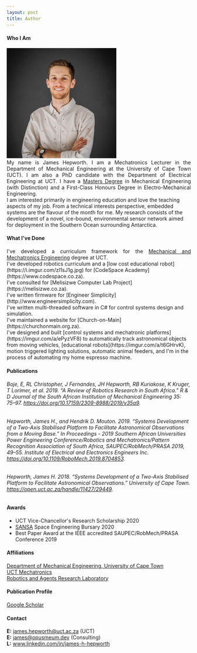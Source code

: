 ```yaml
---
layout: post
title: Author
---
```


#### Who I Am

<img src="https://raw.githubusercontent.com/opus-meum/opus-meum.github.io/master/assets/images/james_hepworth.jpeg" style="width:300px;height:300px;">

<div style = "text-align: justify;
  text-indent: 0em;
  text-justify: inter-word;">
My name is James Hepworth. I am a Mechatronics Lecturer in the Department of Mechanical Engineering at the University of Cape Town (UCT). I am also a PhD candidate with the Department of Electrical Engineering at UCT. I have a <a href="https://github.com/opus-meum/masters">Masters Degree</a> in Mechanical Engineering (with Distinction) and a First-Class Honours Degree in Electro-Mechanical Engineering.
</div>
I am interested primarily in engineering education and love the teaching aspects of my job. From a technical interests perspective, embedded systems are the flavour of the month for me. My research consists of the development of a novel, ice-bound, environmental sensor network aimed for deployment in the Southern Ocean surrounding Antarctica.

#### What I've Done
<div style = "text-align: justify;
  text-indent: 0em;
  text-justify: inter-word;">
I've developed a curriculum framework for the <a href="http://www.mecheng.uct.ac.za/mec/ug/bsc-elec-mech-eng">Mechanical and Mechatronics Engineering</a> degree at UCT.</div>
I've developed robotics curriculum and a [low cost educational robot](https://i.imgur.com/zl1sJ1g.jpg) for [CodeSpace Academy](https://www.codespace.co.za).<br>
I've consulted for [Melisizwe Computer Lab Project](https://melisizwe.co.za).<br>
I've written firmware for [Engineer Simplicity](http://www.engineersimplicity.com).<br>
I've written multi-threaded software in C# for control systems design and simulation.<br>
I've maintained a website for [Church-on-Main](https://churchonmain.org.za).<br>
I've designed and built [control systems and mechatronic platforms](https://imgur.com/a/ePyzVF8) to automatically track astronomical objects from moving vehicles, [educational robots](https://imgur.com/a/t6GHrvK), motion triggered lighting solutions, automatic animal feeders, and I'm in the process of automating my home espresso machine.

#### Publications
###### Boje, E, RL Christopher, J Fernandes, JH Hepworth, RB Kuriakose, K Kruger, T Lorimer, et al. 2019. “A Review of Robotics Research in South Africa.” R & D Journal of the South African Institution of Mechanical Engineering 35: 75–97. https://doi.org/10.17159/2309-8988/2019/v35a9.
###### Hepworth, James H., and Hendrik D. Mouton. 2019. “Systems Development of a Two-Axis Stabilised Platform to Facilitate Astronomical Observations from a Moving Base.” In Proceedings - 2019 Southern African Universities Power Engineering Conference/Robotics and Mechatronics/Pattern Recognition Association of South Africa, SAUPEC/RobMech/PRASA 2019, 49–55. Institute of Electrical and Electronics Engineers Inc. https://doi.org/10.1109/RoboMech.2019.8704853.
###### Hepworth, James H. 2018. “Systems Development of a Two-Axis Stabilised Platform to Facilitate Astronomical Observations.” University of Cape Town. https://open.uct.ac.za/handle/11427/29449.

#### Awards
* UCT Vice-Chancellor's Research Scholarship 2020
* [SANSA](https://www.sansa.org.za) Space Engineering Bursary 2020
* Best Paper Award at the IEEE accredited SAUPEC/RobMech/PRASA Conference 2019


#### Affiliations
<div style = "text-align: justify;
  text-indent: 0em;
  text-justify: inter-word;">
  <a href="http://www.mecheng.uct.ac.za/">Department of Mechanical Engineering, University of Cape Town</a><br>
  <a href="(http://www.mechatronics.uct.ac.za/">UCT Mechatronics</a><br>
  <a href="http://www.rarl.uct.ac.za/">Robotics and Agents Research Laboratory</a><br>
</div>

#### Publication Profile
<div style = "text-align: justify;
  text-indent: 0em;
  text-justify: inter-word;">
  <a href="https://scholar.google.com/citations?user=qo-IowEAAAAJ&hl=en&oi=sra">Google Scholar</a>
</div>

#### Contact
<div style = "text-align: justify;
  text-indent: 0em;
  text-justify: inter-word;">
  <strong>E:</strong> <a href="mailto:james.hepworth@uct.ac.za">james.hepworth@uct.ac.za</a> (UCT)<br>
  <strong>E:</strong> <a href="mailto:james@opusmeum.dev">james@opusmeum.dev</a> (Consulting)<br>
  <strong>L:</strong> <a href="https://www.linkedin.com/in/james-h-hepworth">www.linkedin.com/in/james-h-hepworth</a>
</div>





